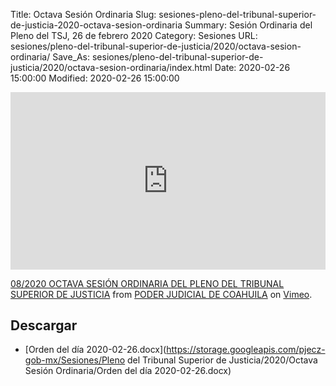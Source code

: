 Title: Octava Sesión Ordinaria
Slug: sesiones-pleno-del-tribunal-superior-de-justicia-2020-octava-sesion-ordinaria
Summary: Sesión Ordinaria del Pleno del TSJ, 26 de febrero 2020
Category: Sesiones
URL: sesiones/pleno-del-tribunal-superior-de-justicia/2020/octava-sesion-ordinaria/
Save_As: sesiones/pleno-del-tribunal-superior-de-justicia/2020/octava-sesion-ordinaria/index.html
Date: 2020-02-26 15:00:00
Modified: 2020-02-26 15:00:00


<div style="padding:56.25% 0 0 0;position:relative;"><iframe src="https://player.vimeo.com/video/393939899" style="position:absolute;top:0;left:0;width:100%;height:100%;" frameborder="0" allow="autoplay; fullscreen" allowfullscreen></iframe></div><script src="https://player.vimeo.com/api/player.js"></script>
<p><a href="https://vimeo.com/393939899">08/2020 OCTAVA SESI&Oacute;N ORDINARIA DEL PLENO DEL TRIBUNAL SUPERIOR DE JUSTICIA</a> from <a href="https://vimeo.com/user103229504">PODER JUDICIAL DE COAHUILA</a> on <a href="https://vimeo.com">Vimeo</a>.</p>



## Descargar


* [Orden del día 2020-02-26.docx](https://storage.googleapis.com/pjecz-gob-mx/Sesiones/Pleno del Tribunal Superior de Justicia/2020/Octava Sesión Ordinaria/Orden del día 2020-02-26.docx)



